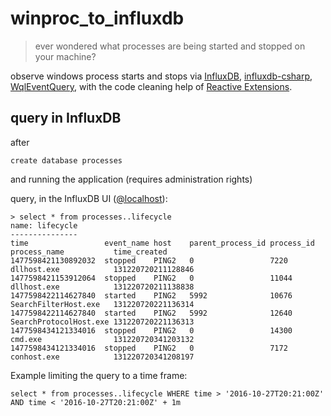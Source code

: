# winproc_to_influxdb

> ever wondered what processes are being started and stopped on your machine?

observe windows process starts and stops via [InfluxDB](https://www.influxdata.com/time-series-platform/influxdb/), [influxdb-csharp](https://github.com/influxdata/influxdb-csharp), [WqlEventQuery](), with the code cleaning help of [Reactive Extensions](https://github.com/Reactive-Extensions/Rx.NET).

## query in InfluxDB

after

```
create database processes
```

and running the application (requires administration rights)

query, in the InfluxDB UI ([@localhost](http://localhost:8083/)):

```
> select * from processes..lifecycle
name: lifecycle
---------------
time                 event_name host    parent_process_id process_id process_name           time_created
1477598421130892032  stopped    PING2   0                 7220       dllhost.exe            131220720211128846
1477598421153912064  stopped    PING2   0                 11044      dllhost.exe            131220720211138838
1477598422114627840  started    PING2   5992              10676      SearchFilterHost.exe   131220720221136314
1477598422114627840  started    PING2   5992              12640      SearchProtocolHost.exe 131220720221136313
1477598434121334016  stopped    PING2   0                 14300      cmd.exe                131220720341203132
1477598434121334016  stopped    PING2   0                 7172       conhost.exe            131220720341208197
```

Example limiting the query to a time frame:

```
select * from processes..lifecycle WHERE time > '2016-10-27T20:21:00Z' AND time < '2016-10-27T20:21:00Z' + 1m
```
